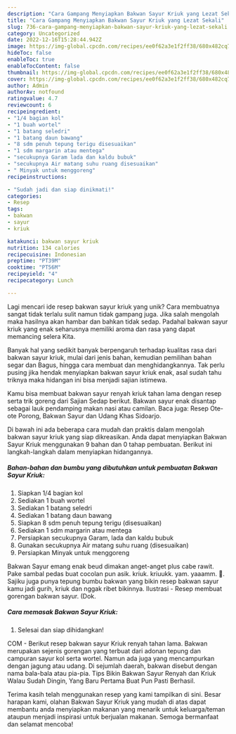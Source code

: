 ```yaml
---
description: "Cara Gampang Menyiapkan Bakwan Sayur Kriuk yang Lezat Sekali"
title: "Cara Gampang Menyiapkan Bakwan Sayur Kriuk yang Lezat Sekali"
slug: 736-cara-gampang-menyiapkan-bakwan-sayur-kriuk-yang-lezat-sekali
category: Uncategorized
date: 2022-12-16T15:28:44.942Z
image: https://img-global.cpcdn.com/recipes/ee0f62a3e1f2ff38/680x482cq70/bakwan-sayur-kriuk-foto-resep-utama.jpg
hideToc: false
enableToc: true
enableTocContent: false
thumbnail: https://img-global.cpcdn.com/recipes/ee0f62a3e1f2ff38/680x482cq70/bakwan-sayur-kriuk-foto-resep-utama.jpg
cover: https://img-global.cpcdn.com/recipes/ee0f62a3e1f2ff38/680x482cq70/bakwan-sayur-kriuk-foto-resep-utama.jpg
author: Admin
authorAv: notfound
ratingvalue: 4.7
reviewcount: 6
recipeingredient:
- "1/4 bagian kol"
- "1 buah wortel"
- "1 batang seledri"
- "1 batang daun bawang"
- "8 sdm penuh tepung terigu disesuaikan"
- "1 sdm margarin atau mentega"
- "secukupnya Garam lada dan kaldu bubuk"
- "secukupnya Air matang suhu ruang disesuaikan"
- " Minyak untuk menggoreng"
recipeinstructions:

- "Sudah jadi dan siap dinikmati!"
categories:
- Resep
tags:
- bakwan
- sayur
- kriuk

katakunci: bakwan sayur kriuk 
nutrition: 134 calories
recipecuisine: Indonesian
preptime: "PT39M"
cooktime: "PT56M"
recipeyield: "4"
recipecategory: Lunch

---
```





Lagi mencari ide resep bakwan sayur kriuk yang unik? Cara membuatnya sangat tidak terlalu sulit namun tidak gampang juga. Jika salah mengolah maka hasilnya akan hambar dan bahkan tidak sedap. Padahal bakwan sayur kriuk yang enak seharusnya memiliki aroma dan rasa yang dapat memancing selera Kita.





Banyak hal yang sedikit banyak berpengaruh terhadap kualitas rasa dari bakwan sayur kriuk, mulai dari jenis bahan, kemudian pemilihan bahan segar dan Bagus, hingga cara membuat dan menghidangkannya. Tak perlu pusing jika hendak menyiapkan bakwan sayur kriuk enak,      asal sudah tahu triknya maka hidangan ini bisa menjadi sajian istimewa.














Kamu bisa membuat bakwan sayur renyah kriuk tahan lama dengan resep serta trik goreng dari Sajian Sedap berikut. Bakwan sayur enak disantap sebagai lauk pendamping makan nasi atau camilan. Baca juga: Resep Ote-ote Porong, Bakwan Sayur dan Udang Khas Sidoarjo.






Di bawah ini ada beberapa cara mudah dan praktis dalam mengolah bakwan sayur kriuk yang siap dikreasikan. Anda dapat menyiapkan Bakwan Sayur Kriuk menggunakan 9 bahan dan 0 tahap pembuatan. Berikut ini langkah-langkah dalam menyiapkan hidangannya.

<!--inarticleads1-->

##### Bahan-bahan dan bumbu yang dibutuhkan untuk pembuatan Bakwan Sayur Kriuk:

1. Siapkan 1/4 bagian kol
1. Sediakan 1 buah wortel
1. Sediakan 1 batang seledri
1. Sediakan 1 batang daun bawang
1. Siapkan 8 sdm penuh tepung terigu (disesuaikan)
1. Sediakan 1 sdm margarin atau mentega
1. Persiapkan secukupnya Garam, lada dan kaldu bubuk
1. Gunakan secukupnya Air matang suhu ruang (disesuaikan)
1. Persiapkan  Minyak untuk menggoreng


Bakwan Sayur emang enak beud dimakan anget-anget plus cabe rawit. Pake sambal pedas buat cocolan pun asik. kriuk. kriuukk. yam. yaaamm. 🤤. Sajiku juga punya tepung bumbu bakwan yang bikin resep bakwan sayur kamu jadi gurih, kriuk dan nggak ribet bikinnya. Ilustrasi - Resep membuat gorengan bakwan sayur. (Dok. 

<!--inarticleads2-->

##### Cara memasak Bakwan Sayur Kriuk:


1. Selesai dan siap dihidangkan!

COM - Berikut resep bakwan sayur Kriuk renyah tahan lama. Bakwan merupakan sejenis gorengan yang terbuat dari adonan tepung dan campuran sayur kol serta wortel. Namun ada juga yang mencampurkan dengan jagung atau udang. Di sejumlah daerah, bakwan disebut dengan nama bala-bala atau pia-pia. Tips Bikin Bakwan Sayur Renyah dan Kriuk Walau Sudah Dingin, Yang Baru Pertama Buat Pun Pasti Berhasil. 

Terima kasih telah menggunakan resep yang kami tampilkan di sini. Besar harapan kami, olahan Bakwan Sayur Kriuk yang mudah di atas dapat membantu anda menyiapkan makanan yang menarik untuk keluarga/teman ataupun menjadi inspirasi untuk berjualan makanan. Semoga bermanfaat dan selamat mencoba!

